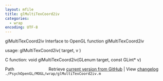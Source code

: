 ```yaml
---
layout: mfile
title: glMultiTexCoord2iv
categories:
  - wrap
encoding: UTF-8
---
```


glMultiTexCoord2iv  Interface to OpenGL function glMultiTexCoord2iv  

usage:  glMultiTexCoord2iv( target, v )  

C function:  void glMultiTexCoord2iv(GLenum target, const GLint\* v)  


<div class="code_header" style="text-align:right;">
  <span style="float:left;">Path&nbsp;&nbsp;</span> <span class="counter">Retrieve <a href=
  "https://raw.github.com/Psychtoolbox-3/Psychtoolbox-3/beta/./PsychOpenGL/MOGL/wrap/glMultiTexCoord2iv.m">current version from GitHub</a> | View <a href=
  "https://github.com/Psychtoolbox-3/Psychtoolbox-3/commits/beta/./PsychOpenGL/MOGL/wrap/glMultiTexCoord2iv.m">changelog</a></span>
</div>
<div class="code">
  <code>./PsychOpenGL/MOGL/wrap/glMultiTexCoord2iv.m</code>
</div>
